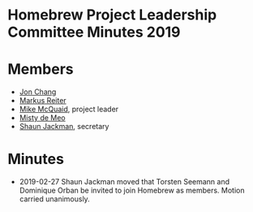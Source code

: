 # Homebrew Project Leadership Committee Minutes 2019

# Members

- [Jon Chang](https://github.com/jonchang)
- [Markus Reiter](https://github.com/reitermarkus)
- [Mike McQuaid](https://github.com/mikemcquaid), project leader
- [Misty de Meo](https://github.com/mistydemeo)
- [Shaun Jackman](https://github.com/sjackman), secretary

# Minutes

- 2019-02-27
  Shaun Jackman moved that Torsten Seemann and Dominique Orban be invited to join Homebrew as members.
  Motion carried unanimously.
